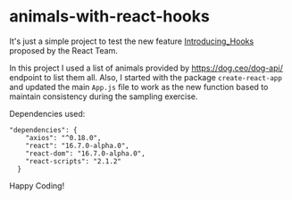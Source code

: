 # animals-with-react-hooks
It's just a simple project to test the new feature [Introducing_Hooks](https://reactjs.org/docs/hooks-intro.html) proposed by the React Team.

In this project I used a list of animals provided by https://dog.ceo/dog-api/ endpoint to list them all. Also, I started with the package `create-react-app` and updated the main `App.js` file to work as the new function based to maintain consistency during the sampling exercise.

Dependencies used: 
```
"dependencies": {
    "axios": "^0.18.0",
    "react": "16.7.0-alpha.0",
    "react-dom": "16.7.0-alpha.0",
    "react-scripts": "2.1.2"
  }
```

Happy Coding!

